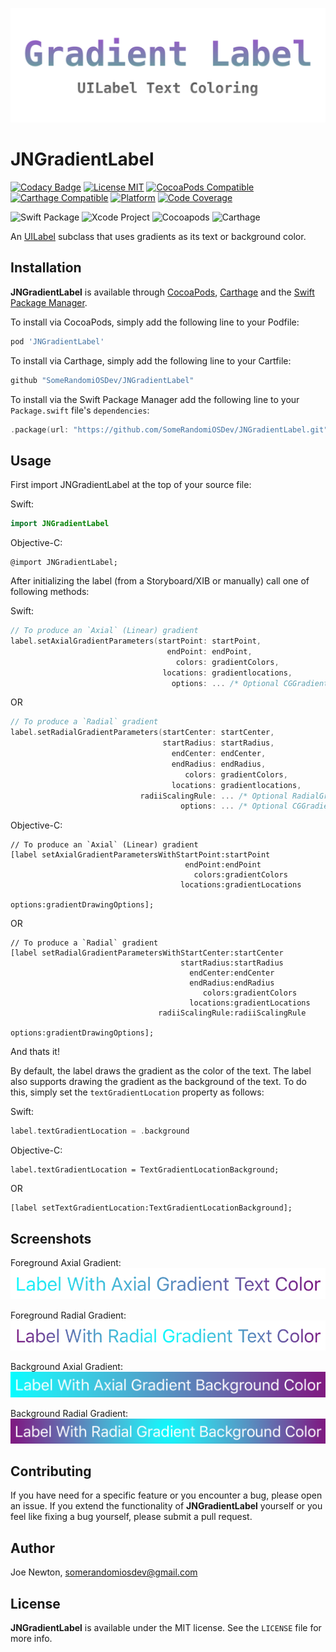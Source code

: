 ![Gradient Label](Images/JNGradientLabel.png)

# JNGradientLabel

[![Codacy Badge](https://api.codacy.com/project/badge/Grade/d30d31c29f17449481b97a04610ff5b9)](https://app.codacy.com/app/SomeRandomiOSDev/JNGradientLabel?utm_source=github.com&utm_medium=referral&utm_content=SomeRandomiOSDev/JNGradientLabel&utm_campaign=Badge_Grade_Dashboard)
[![License MIT](https://img.shields.io/cocoapods/l/JNGradientLabel.svg)](https://cocoapods.org/pods/JNGradientLabel)
[![CocoaPods Compatible](https://img.shields.io/cocoapods/v/JNGradientLabel.svg)](https://cocoapods.org/pods/JNGradientLabel) 
[![Carthage Compatible](https://img.shields.io/badge/Carthage-compatible-4BC51D.svg?style=flat)](https://github.com/Carthage/Carthage) 
[![Platform](https://img.shields.io/cocoapods/p/JNGradientLabel.svg)](https://cocoapods.org/pods/JNGradientLabel)
[![Code Coverage](https://codecov.io/gh/SomeRandomiOSDev/JNGradientLabel/branch/master/graph/badge.svg)](https://codecov.io/gh/SomeRandomiOSDev/JNGradientLabel)

![Swift Package](https://github.com/SomeRandomiOSDev/JNGradientLabel/workflows/Swift%20Package/badge.svg)
![Xcode Project](https://github.com/SomeRandomiOSDev/JNGradientLabel/workflows/Xcode%20Project/badge.svg)
![Cocoapods](https://github.com/SomeRandomiOSDev/JNGradientLabel/workflows/Cocoapods/badge.svg)
![Carthage](https://github.com/SomeRandomiOSDev/JNGradientLabel/workflows/Carthage/badge.svg)

An [UILabel](https://developer.apple.com/documentation/uikit/uilabel) subclass that uses gradients as its text or background color.

## Installation

**JNGradientLabel** is available through [CocoaPods](https://cocoapods.org), [Carthage](https://github.com/Carthage/Carthage) and the [Swift Package Manager](https://swift.org/package-manager/). 

To install via CocoaPods, simply add the following line to your Podfile:

```ruby
pod 'JNGradientLabel'
```

To install via Carthage, simply add the following line to your Cartfile:

```ruby
github "SomeRandomiOSDev/JNGradientLabel"
```

To install via the Swift Package Manager add the following line to your `Package.swift` file's `dependencies`:

```swift
.package(url: "https://github.com/SomeRandomiOSDev/JNGradientLabel.git", from: "1.0.0")
```

## Usage

First import JNGradientLabel at the top of your source file:

Swift:

```swift
import JNGradientLabel
```

Objective-C:

```objc
@import JNGradientLabel;
```

After initializing the label (from a Storyboard/XIB or manually) call one of following methods:

Swift: 

```swift
// To produce an `Axial` (Linear) gradient
label.setAxialGradientParameters(startPoint: startPoint,
                                   endPoint: endPoint,
                                     colors: gradientColors,
                                  locations: gradientlocations,
                                    options: ... /* Optional CGGradientDrawingOptions parameter */)
```

OR

```swift
// To produce a `Radial` gradient
label.setRadialGradientParameters(startCenter: startCenter,
                                  startRadius: startRadius,
                                    endCenter: endCenter,
                                    endRadius: endRadius,
                                       colors: gradientColors,
                                    locations: gradientlocations,
                             radiiScalingRule: ... /* Optional RadialGradientRadiiScalingRule parameter */,
                                      options: ... /* Optional CGGradientDrawingOptions parameter */)
```

Objective-C:

```objc
// To produce an `Axial` (Linear) gradient
[label setAxialGradientParametersWithStartPoint:startPoint 
                                       endPoint:endPoint 
                                         colors:gradientColors 
                                      locations:gradientLocations
                                        options:gradientDrawingOptions];
```

OR

```objc
// To produce a `Radial` gradient
[label setRadialGradientParametersWithStartCenter:startCenter 
                                      startRadius:startRadius 
                                        endCenter:endCenter 
                                        endRadius:endRadius 
                                           colors:gradientColors 
                                        locations:gradientLocations 
                                 radiiScalingRule:radiiScalingRule 
                                          options:gradientDrawingOptions];
```

And thats it!

By default, the label draws the gradient as the color of the text. The label also supports drawing the gradient as the background of the text. To do this, simply set the `textGradientLocation` property as follows:

Swift: 

```swift
label.textGradientLocation = .background
```

Objective-C:

```objc
label.textGradientLocation = TextGradientLocationBackground;
```

OR 

```objc
[label setTextGradientLocation:TextGradientLocationBackground];
```

Screenshots
--------

Foreground Axial Gradient:
![Foreground Axial Gradient](Images/ForegroundAxial.png)

Foreground Radial Gradient:
![Foreground Radial Gradient](Images/ForegroundRadial.png)

Background Axial Gradient:
![Background Axial Gradient](Images/BackgroundAxial.png)

Background Radial Gradient:
![Background Radial Gradient](Images/BackgroundRadial.png)

## Contributing

If you have need for a specific feature or you encounter a bug, please open an issue. If you extend the functionality of **JNGradientLabel** yourself or you feel like fixing a bug yourself, please submit a pull request.

## Author

Joe Newton, somerandomiosdev@gmail.com

## License

**JNGradientLabel** is available under the MIT license. See the `LICENSE` file for more info.
